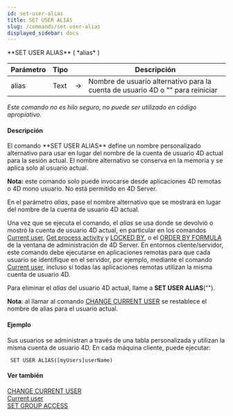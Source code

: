 ```yaml
---
id: set-user-alias
title: SET USER ALIAS
slug: /commands/set-user-alias
displayed_sidebar: docs
---
```


<!--REF #_command_.SET USER ALIAS.Syntax-->**SET USER ALIAS** ( *alias* )<!-- END REF-->
<!--REF #_command_.SET USER ALIAS.Params-->
| Parámetro | Tipo |  | Descripción |
| --- | --- | --- | --- |
| alias | Text | &#8594;  | Nombre de usuario alternativo para la cuenta de usuario 4D o "" para reiniciar |

<!-- END REF-->

*Este comando no es hilo seguro, no puede ser utilizado en código apropiativo.*


#### Descripción 

<!--REF #_command_.SET USER ALIAS.Summary-->El comando **SET USER ALIAS** define un nombre personalizado alternativo para usar en lugar del nombre de la cuenta de usuario 4D actual para la sesión actual.<!-- END REF--> El nombre alternativo se conserva en la memoria y se aplica solo al usuario actual.

**Nota:** este comando solo puede invocarse desde aplicaciones 4D remotas o 4D mono usuario. No está permitido en 4D Server.

En el parámetro *alias*, pase el nombre alternativo que se mostrará en lugar del nombre de la cuenta de usuario 4D actual.

Una vez que se ejecuta el comando, el *alias* se usa donde se devolvió o mostró la cuenta de usuario 4D actual, en particular en los comandos [Current user](current-user.md), [Get process activity](get-process-activity.md) y [LOCKED BY](locked-by.md), o el [ORDER BY FORMULA](order-by-formula.md) de la ventana de administración de 4D Server. En entornos cliente/servidor, este comando debe ejecutarse en aplicaciones remotas para que cada usuario se identifique en el servidor, por ejemplo, mediante el comando [Current user](current-user.md), incluso si todas las aplicaciones remotas utilizan la misma cuenta de usuario 4D.

Para eliminar el *alias* del usuario 4D actual, llame a **SET USER ALIAS**("").

**Nota**: al llamar al comando [CHANGE CURRENT USER](change-current-user.md) se restablece el nombre de alias para el usuario actual.

#### Ejemplo 

Sus usuarios se administran a través de una tabla personalizada y utilizan la misma cuenta de usuario 4D. En cada máquina cliente, puede ejecutar:

```4d
 SET USER ALIAS([myUsers]userName)
```

#### Ver también 

[CHANGE CURRENT USER](change-current-user.md)  
[Current user](current-user.md)  
[SET GROUP ACCESS](set-group-access.md)  